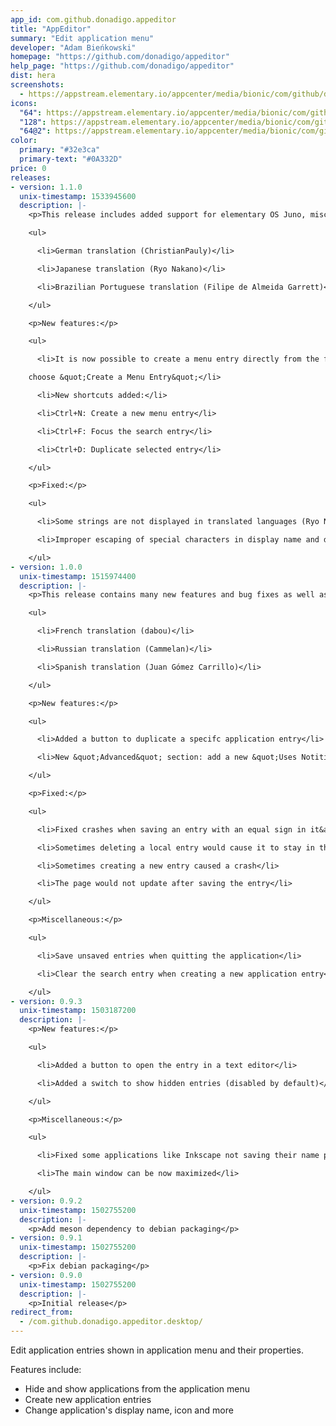 ```yaml
---
app_id: com.github.donadigo.appeditor
title: "AppEditor"
summary: "Edit application menu"
developer: "Adam Bieńkowski"
homepage: "https://github.com/donadigo/appeditor"
help_page: "https://github.com/donadigo/appeditor"
dist: hera
screenshots:
  - https://appstream.elementary.io/appcenter/media/bionic/com/github/donadigo.appeditor/C53BD0D4C1B88F2A01E7F4F51F7CD7A0/screenshots/image-1_orig.png
icons:
  "64": https://appstream.elementary.io/appcenter/media/bionic/com/github/donadigo.appeditor/C53BD0D4C1B88F2A01E7F4F51F7CD7A0/icons/64x64/com.github.donadigo.appeditor_com.github.donadigo.appeditor.png
  "128": https://appstream.elementary.io/appcenter/media/bionic/com/github/donadigo.appeditor/C53BD0D4C1B88F2A01E7F4F51F7CD7A0/icons/128x128/com.github.donadigo.appeditor_com.github.donadigo.appeditor.png
  "64@2": https://appstream.elementary.io/appcenter/media/bionic/com/github/donadigo.appeditor/C53BD0D4C1B88F2A01E7F4F51F7CD7A0/icons/64x64@2/com.github.donadigo.appeditor_com.github.donadigo.appeditor.png
color:
  primary: "#32e3ca"
  primary-text: "#0A332D"
price: 0
releases:
- version: 1.1.0
  unix-timestamp: 1533945600
  description: |-
    <p>This release includes added support for elementary OS Juno, miscellaneous improvements and new translations:</p>

    <ul>

      <li>German translation (ChristianPauly)</li>

      <li>Japanese translation (Ryo Nakano)</li>

      <li>Brazilian Portuguese translation (Filipe de Almeida Garrett)</li>

    </ul>

    <p>New features:</p>

    <ul>

      <li>It is now possible to create a menu entry directly from the file manager: right click on an executable file and

    choose &quot;Create a Menu Entry&quot;</li>

      <li>New shortcuts added:</li>

      <li>Ctrl+N: Create a new menu entry</li>

      <li>Ctrl+F: Focus the search entry</li>

      <li>Ctrl+D: Duplicate selected entry</li>

    </ul>

    <p>Fixed:</p>

    <ul>

      <li>Some strings are not displayed in translated languages (Ryo Nakano)</li>

      <li>Improper escaping of special characters in display name and description</li>

    </ul>
- version: 1.0.0
  unix-timestamp: 1515974400
  description: |-
    <p>This release contains many new features and bug fixes as well as added suport for translations:</p>

    <ul>

      <li>French translation (dabou)</li>

      <li>Russian translation (Cammelan)</li>

      <li>Spanish translation (Juan Gómez Carrillo)</li>

    </ul>

    <p>New features:</p>

    <ul>

      <li>Added a button to duplicate a specifc application entry</li>

      <li>New &quot;Advanced&quot; section: add a new &quot;Uses Notitifications&quot; key</li>

    </ul>

    <p>Fixed:</p>

    <ul>

      <li>Fixed crashes when saving an entry with an equal sign in it&apos;s command line property</li>

      <li>Sometimes deleting a local entry would cause it to stay in the sidebar until the next launch</li>

      <li>Sometimes creating a new entry caused a crash</li>

      <li>The page would not update after saving the entry</li>

    </ul>

    <p>Miscellaneous:</p>

    <ul>

      <li>Save unsaved entries when quitting the application</li>

      <li>Clear the search entry when creating a new application entry</li>

    </ul>
- version: 0.9.3
  unix-timestamp: 1503187200
  description: |-
    <p>New features:</p>

    <ul>

      <li>Added a button to open the entry in a text editor</li>

      <li>Added a switch to show hidden entries (disabled by default)</li>

    </ul>

    <p>Miscellaneous:</p>

    <ul>

      <li>Fixed some applications like Inkscape not saving their name properly</li>

      <li>The main window can be now maximized</li>

    </ul>
- version: 0.9.2
  unix-timestamp: 1502755200
  description: |-
    <p>Add meson dependency to debian packaging</p>
- version: 0.9.1
  unix-timestamp: 1502755200
  description: |-
    <p>Fix debian packaging</p>
- version: 0.9.0
  unix-timestamp: 1502755200
  description: |-
    <p>Initial release</p>
redirect_from:
  - /com.github.donadigo.appeditor.desktop/
---
```


<p>Edit application entries shown in application menu and their properties.</p>
<p>Features include:</p>
<ul>
  <li>Hide and show applications from the application menu</li>
  <li>Create new application entries</li>
  <li>Change application&apos;s display name, icon and more</li>
</ul>